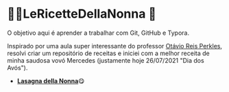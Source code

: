 # :woman_cook:LeRicetteDellaNonna :older_woman:

O objetivo aqui é aprender a trabalhar com Git, GitHub e Typora.

Inspirado por uma aula super interessante do professor [Otávio Reis Perkles](https://github.com/Perkles), resolvi criar um repositório de receitas e iniciei com a melhor receita de minha saudosa vovó Mercedes (justamente hoje 26/07/2021 "Dia dos Avós").

* [**Lasagna della Nonna**](https://github.com/CristiamVasques/LeRicetteDellaNonna/tree/main/Ricette/LasagnaDellaNonna.md):yum:

  

